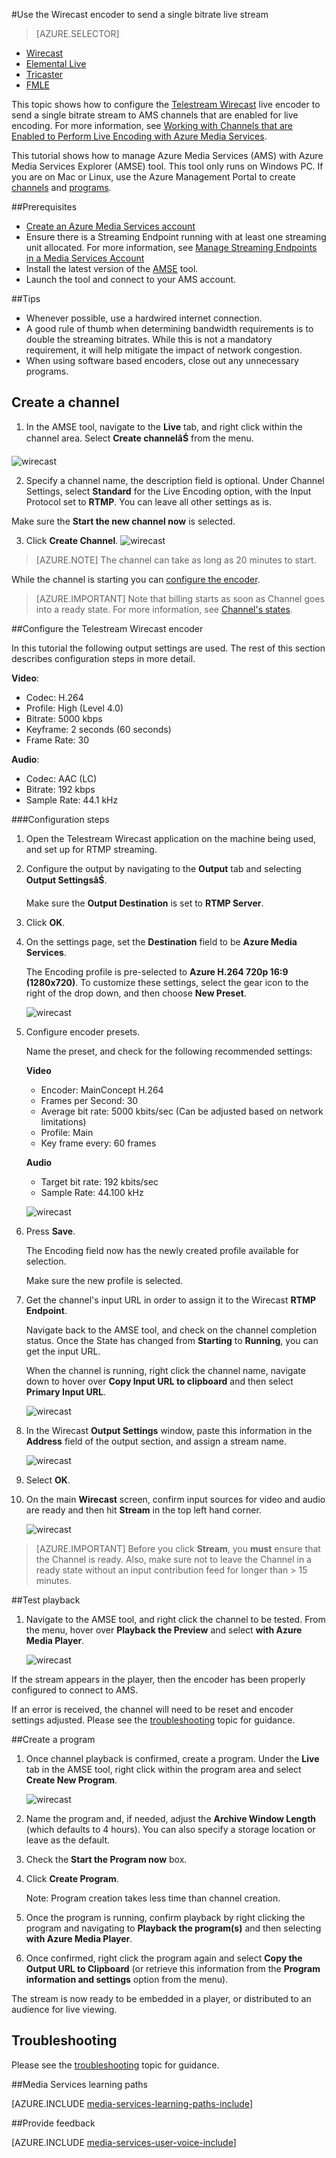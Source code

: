 <properties 
	pageTitle="Configure the Telestream Wirecast encoder to send a single bitrate live stream " 
	description="This topic shows how to configure the Wirecast live encoder to send a single bitrate stream to AMS channels that are enabled for live encoding. " 
	services="media-services" 
	documentationCenter="" 
	authors="Juliako,cenkdin,anilmur" 
	manager="dwrede" 
	editor=""/>

<tags
	ms.service="media-services"
	ms.date="02/03/2016"
	wacn.date=""/>

#Use the Wirecast encoder to send a single bitrate live stream

> [AZURE.SELECTOR]
- [Wirecast](/documentation/articles/media-services-configure-wirecast-live-encoder)
- [Elemental Live](/documentation/articles/media-services-configure-elemental-live-encoder)
- [Tricaster](/documentation/articles/media-services-configure-tricaster-live-encoder)
- [FMLE](/documentation/articles/media-services-configure-fmle-live-encoder)

This topic shows how to configure the [Telestream Wirecast](http://www.telestream.net/wirecast/overview.htm) live encoder to send a single bitrate stream to AMS channels that are enabled for live encoding.  For more information, see [Working with Channels that are Enabled to Perform Live Encoding with Azure Media Services](/documentation/articles/media-services-manage-live-encoder-enabled-channels).

This tutorial shows how to manage Azure Media Services (AMS) with Azure Media Services Explorer (AMSE) tool. This tool only runs on Windows PC. If you are on Mac or Linux, use the Azure Management Portal to create [channels](/documentation/articles/media-services-portal-creating-live-encoder-enabled-channel#create-a-channel) and [programs](/documentation/articles/media-services-portal-creating-live-encoder-enabled-channel#create-and-manage-a-program).


##Prerequisites

- [Create an Azure Media Services account](/documentation/articles/media-services-create-account)
- Ensure there is a Streaming Endpoint running with at least one streaming unit allocated. For more information, see [Manage Streaming Endpoints in a Media Services Account](/documentation/articles/media-services-manage-origins)
- Install the latest version of the [AMSE](https://github.com/Azure/Azure-Media-Services-Explorer) tool.
- Launch the tool and connect to your AMS account.

##Tips

- Whenever possible, use a hardwired internet connection.
- A good rule of thumb when determining bandwidth requirements is to double the streaming bitrates. While this is not a mandatory requirement, it will help mitigate the impact of network congestion.
- When using software based encoders, close out any unnecessary programs.


## Create a channel

1.  In the AMSE tool, navigate to the **Live** tab, and right click within the channel area. Select **Create channelâŚ** from the menu.

![wirecast](./media/media-services-wirecast-live-encoder/media-services-wirecast1.png)

2. Specify a channel name, the description field is optional. Under Channel Settings, select **Standard** for the Live Encoding option, with the Input Protocol set to **RTMP**. You can leave all other settings as is.


Make sure the **Start the new channel now** is selected.

3. Click **Create Channel**.
![wirecast](./media/media-services-wirecast-live-encoder/media-services-wirecast2.png)

>[AZURE.NOTE] The channel can take as long as 20 minutes to start.

While the channel is starting you can [configure the encoder](/documentation/articles/media-services-configure-wirecast-live-encoder#configure_wirecast_rtmp).

>[AZURE.IMPORTANT] Note that billing starts as soon as Channel goes into a ready state. For more information, see [Channel's states](/documentation/articles/media-services-manage-live-encoder-enabled-channels#states).

##<a id=configure_wirecast_rtmp></a>Configure the Telestream Wirecast encoder

In this tutorial the following output settings are used. The rest of this section describes configuration steps in more detail. 

**Video**:
 
- Codec: H.264 
- Profile: High (Level 4.0) 
- Bitrate: 5000 kbps 
- Keyframe: 2 seconds (60 seconds) 
- Frame Rate: 30
 
**Audio**:

- Codec: AAC (LC) 
- Bitrate: 192 kbps 
- Sample Rate: 44.1 kHz


###Configuration steps

1. Open the Telestream Wirecast application on the machine being used, and set up for RTMP streaming.
2. Configure the output by navigating to the **Output** tab and selecting **Output SettingsâŚ**.
	
	Make sure the **Output Destination** is set to **RTMP Server**.
3. Click **OK**.
4. On the settings page, set the **Destination** field to be **Azure Media Services**.
 
	The Encoding profile is pre-selected to **Azure H.264 720p 16:9 (1280x720)**. To customize these settings, select the gear icon to the right of the drop down, and then choose **New Preset**.

	![wirecast](./media/media-services-wirecast-live-encoder/media-services-wirecast3.png)

5. Configure encoder presets.

	Name the preset, and check for the following recommended settings:

	**Video**
	
	- Encoder: MainConcept H.264
	- Frames per Second: 30
	- Average bit rate: 5000 kbits/sec (Can be adjusted based on network limitations)
	- Profile: Main
	- Key frame every: 60 frames

	**Audio**

	- Target bit rate: 192 kbits/sec
	- Sample Rate: 44.100 kHz
	 
	![wirecast](./media/media-services-wirecast-live-encoder/media-services-wirecast4.png)

6. Press **Save**.

	The Encoding field now has the newly created profile available for selection. 

	Make sure the new profile is selected.

7. Get the channel's input URL in order to assign it to the Wirecast **RTMP Endpoint**.
	
	Navigate back to the AMSE tool, and check on the channel completion status. Once the State has changed from **Starting** to **Running**, you can get the input URL.
	  
	When the channel is running, right click the channel name, navigate down to hover over **Copy Input URL to clipboard** and then select **Primary Input 
	URL**.  
	
	![wirecast](./media/media-services-wirecast-live-encoder/media-services-wirecast6.png)

8. In the Wirecast **Output Settings** window, paste this information in the **Address** field of the output section, and assign a stream name. 


	![wirecast](./media/media-services-wirecast-live-encoder/media-services-wirecast5.png)

9. Select **OK**.

10. On the main **Wirecast** screen, confirm input sources for video and audio are ready and then hit **Stream** in the top left hand corner.

	![wirecast](./media/media-services-wirecast-live-encoder/media-services-wirecast7.png)

>[AZURE.IMPORTANT] Before you click **Stream**, you **must** ensure that the Channel is ready. 
>Also, make sure not to leave the Channel in a ready state without an input contribution feed for longer than > 15 minutes.

##Test playback
  
1. Navigate to the AMSE tool, and right click the channel to be tested. From the menu, hover over **Playback the Preview** and select **with Azure Media Player**.  

	![wirecast](./media/media-services-wirecast-live-encoder/media-services-wirecast8.png)

If the stream appears in the player, then the encoder has been properly configured to connect to AMS. 

If an error is received, the channel will need to be reset and encoder settings adjusted. Please see the [troubleshooting](/documentation/articles/media-services-troubleshooting-live-streaming) topic for guidance.  

##Create a program

1. Once channel playback is confirmed, create a program. Under the **Live** tab in the AMSE tool, right click within the program area and select **Create New Program**.  

	![wirecast](./media/media-services-wirecast-live-encoder/media-services-wirecast9.png)

2. Name the program and, if needed, adjust the **Archive Window Length** (which defaults to 4 hours). You can also specify a storage location or leave as the default.  
3. Check the **Start the Program now** box.
4. Click **Create Program**.  
  
	Note: Program creation takes less time than channel creation.    
 
5. Once the program is running, confirm playback by right clicking the program and navigating to **Playback the program(s)** and then selecting **with Azure Media Player**.  
6. Once confirmed, right click the program again and select **Copy the Output URL to Clipboard** (or retrieve this information from the **Program information and settings** option from the menu). 

The stream is now ready to be embedded in a player, or distributed to an audience for live viewing.  


## Troubleshooting
 
Please see the [troubleshooting](/documentation/articles/media-services-troubleshooting-live-streaming) topic for guidance. 

##Media Services learning paths

[AZURE.INCLUDE [media-services-learning-paths-include](../includes/media-services-learning-paths-include.md)]

##Provide feedback

[AZURE.INCLUDE [media-services-user-voice-include](../includes/media-services-user-voice-include.md)]
